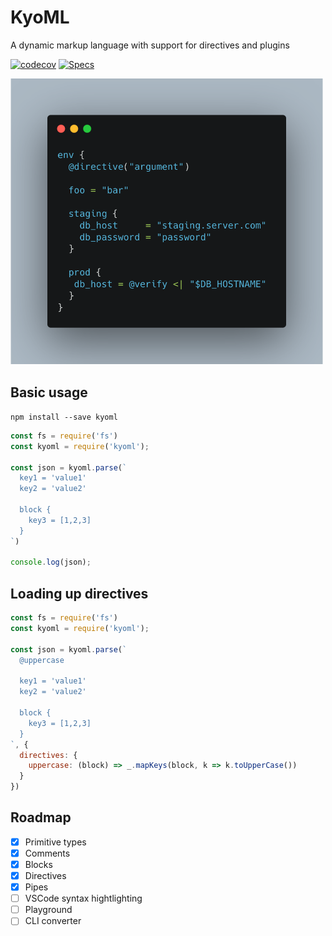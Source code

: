 # KyoML

A dynamic markup language with support for directives and plugins

[![codecov](https://codecov.io/gh/kyoml/kyoml/branch/main/graph/badge.svg?token=MLZAZ3W7BK)](https://codecov.io/gh/kyoml/kyoml)
[![Specs](https://github.com/kyoml/kyoml/actions/workflows/specs.yml/badge.svg)](https://github.com/kyoml/kyoml/actions/workflows/specs.yml)

<img src="./resources/preview_carbon.png" width="500">

## Basic usage

`npm install --save kyoml`

```javascript
const fs = require('fs')
const kyoml = require('kyoml');

const json = kyoml.parse(`
  key1 = 'value1'
  key2 = 'value2'

  block {
    key3 = [1,2,3]
  }
`)

console.log(json);
```

## Loading up directives

```javascript
const fs = require('fs')
const kyoml = require('kyoml');

const json = kyoml.parse(`
  @uppercase

  key1 = 'value1'
  key2 = 'value2'

  block {
    key3 = [1,2,3]
  }
`, {
  directives: {
    uppercase: (block) => _.mapKeys(block, k => k.toUpperCase())
  }
})
```

## Roadmap

- [x] Primitive types
- [x] Comments
- [x] Blocks
- [x] Directives
- [x] Pipes
- [ ] VSCode syntax hightlighting
- [ ] Playground
- [ ] CLI converter
